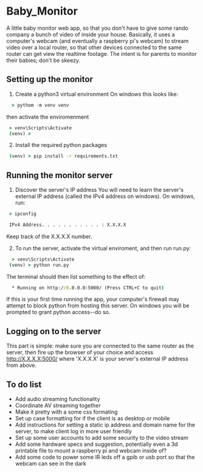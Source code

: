 # Baby_Monitor
A little baby monitor web app, so that you don't have to give some rando company a bunch of video of inside your house. Basically, it uses a computer's webcam (and eventually a raspberry pi's webcam) to stream video over a local router, so that other devices connected to the same router can get view the realtime footage. The intent is for parents to monitor their babies; don't be skeezy.
## Setting up the monitor
1) Create a python3 virtual environment
On windows this looks like:
```cmd
  > pythom -m venv venv
```
then activate the enviromenment
```cmd
 > venv\Scripts\Activate
 (venv) > 
```
2) Install the required python packages
```cmd
 (venv) > pip install -r requirements.txt
```
## Running the monitor server
1) Discover the server's IP address
You will need to learn the server's external IP address (called the IPv4 address on windows). On windows, run:
```cmd
 > ipconfig

 IPv4 Address. . . . . . . . . . . : X.X.X.X

```
Keep track of the X.X.X.X number.

2) To run the server, activate the virtual enviroment, and then run run.py:
```cmd
  > venv\Scripts\Activate
 (venv) > python run.py
```
The terminal should then list something to the effect of:
```cmd
  * Running on http://0.0.0.0:5000/ (Press CTRL+C to quit)
```
 If this is your first time running the app, your computer's firewall may attempt to block python from hosting this server. On windows you will be prompted to grant python access--do so.
 ## Logging on to the server
 This part is simple: make sure you are connected to the same router as the server, then fire up the browser of your choice and access http://X.X.X.X:5000/ where 'X.X.X.X' is your server's external IP address from above.
 
 ## To do list
 * Add audio streaming functionality
 * Coordinate AV streaming together
 * Make it pretty with a some css formating
 * Set up case formatting for if the client is as desktop or mobile
 * Add instructions for setting a static ip address and domain name for the server, to make client log in more user friendly
 * Set up some user accounts to add some security to the video stream
 * Add some hardware specs and suggestion, potentially even a 3d printable file to mount a raspberry pi and webcam inside of?
 * Add some code to power some IR leds off a gpib or usb port so that the webcam can see in the dark
